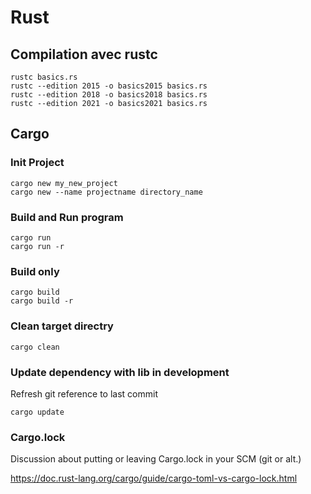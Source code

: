 # Rust

## Compilation avec rustc

```
rustc basics.rs
rustc --edition 2015 -o basics2015 basics.rs 
rustc --edition 2018 -o basics2018 basics.rs 
rustc --edition 2021 -o basics2021 basics.rs 
```

## Cargo
### Init Project
```
cargo new my_new_project
cargo new --name projectname directory_name
```
### Build and Run program
```
cargo run
cargo run -r
```

### Build only
```
cargo build
cargo build -r 
```

### Clean target directry
```
cargo clean
```

### Update dependency with lib in development
Refresh git reference to last commit
```
cargo update
```

### Cargo.lock
Discussion about putting or leaving Cargo.lock in your SCM (git or alt.)

https://doc.rust-lang.org/cargo/guide/cargo-toml-vs-cargo-lock.html